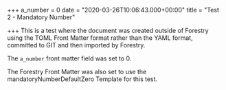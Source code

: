 +++
a_number = 0
date = "2020-03-26T10:06:43.000+00:00"
title = "Test 2 - Mandatory Number"

+++
This is a test where the document was created outside of Forestry using the TOML Front Matter format rather than the YAML format, committed to GIT and then imported
by Forestry.

The `a_number` front matter field was set to 0.

The Forestry Front Matter was also set to use the mandatoryNumberDefaultZero Template for this test.